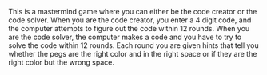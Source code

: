 This is a mastermind game where you can either be the code creator or the code solver. When you are the code creator, you enter a 4 digit code, and the computer attempts to figure out the code within 12 rounds.
When you are the code solver, the computer makes a code and you have to try to solve the code within 12 rounds.
Each round you are given hints that tell you whether the pegs are the right color and in the right space or if they are the right color but the wrong space. 
